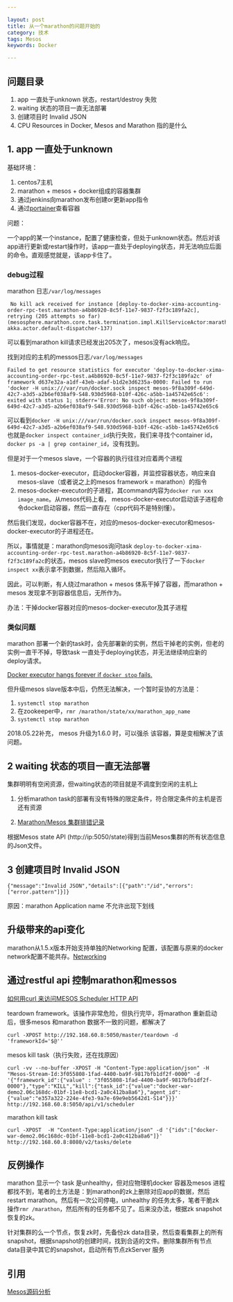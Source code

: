 ```yaml
---

layout: post
title: 从一个marathon的问题开始的
category: 技术
tags: Mesos
keywords: Docker

---
```


## 问题目录

1. app 一直处于unknown 状态，restart/destroy 失败
2. waiting 状态的项目一直无法部署
3. 创建项目时 Invalid JSON
4. CPU Resources in Docker, Mesos and Marathon 指的是什么


## 1. app 一直处于unknown

基础环境：

1. centos7主机
1. marathon + mesos + docker组成的容器集群
2. 通过jenkins向marathon发布创建or更新app指令
3. 通过[portainer](https://github.com/portainer/portainer)查看容器

问题：

一个app的某一个instance，配置了健康检查，但处于unknown状态。然后对该app进行更新或restart操作时，该app一直处于deploying状态，并无法响应后面的命令。直观感觉就是，该app卡住了。

### debug过程

marathon 日志`/var/log/messages`

	 No kill ack received for instance [deploy-to-docker-xima-accounting-order-rpc-test.marathon-a4b86920-8c5f-11e7-9837-f2f3c189fa2c], retrying (205 attempts so far) (mesosphere.marathon.core.task.termination.impl.KillServiceActor:marathon-akka.actor.default-dispatcher-137)
	
可以看到marathon kill请求已经发出205次了，mesos没有ack响应。

找到对应的主机的messos日志`/var/log/messages`

	Failed to get resource statistics for executor 'deploy-to-docker-xima-accounting-order-rpc-test.a4b86920-8c5f-11e7-9837-f2f3c189fa2c' of framework d637e32a-a1df-43eb-adaf-b1d2e3d6235a-0000: Failed to run 'docker -H unix:///var/run/docker.sock inspect mesos-9f8a309f-649d-42c7-a3d5-a2b6ef038af9-S48.930d5968-b10f-426c-a5bb-1a45742e65c6': exited with status 1; stderr='Error: No such object: mesos-9f8a309f-649d-42c7-a3d5-a2b6ef038af9-S48.930d5968-b10f-426c-a5bb-1a45742e65c6
	
可以看到`docker -H unix:///var/run/docker.sock inspect mesos-9f8a309f-649d-42c7-a3d5-a2b6ef038af9-S48.930d5968-b10f-426c-a5bb-1a45742e65c6` 也就是`docker inspect container_id`执行失败，我们来寻找个container id，`docker ps -a | grep container_id`，没有找到。

但是对于一个mesos slave，一个容器的执行往往对应着两个进程

1. mesos-docker-executor，启动docker容器，并监控容器状态，响应来自mesos-slave（或者说之上的mesos framework = marathon）的指令
2. mesos-docker-executor的子进程，其command内容为`docker run xxx image_name`。从mesos代码上看， mesos-docker-executor启动该子进程命令docker启动容器，然后一直存在（cpp代码不是特别懂）。

然后我们发现，docker容器不在，对应的mesos-docker-executor和mesos-docker-executor的子进程还在。

所以，事情就是：marathon向mesos询问task `deploy-to-docker-xima-accounting-order-rpc-test.marathon-a4b86920-8c5f-11e7-9837-f2f3c189fa2c`的状态，mesos slave的mesos executor执行了一下`docker inspect xx`表示拿不到数据，然后陷入循环。

因此，可以判断，有人绕过marathon + mesos 体系干掉了容器，而marathon + mesos 发现拿不到容器信息后，无所作为。

办法：干掉docker容器对应的mesos-docker-executor及其子进程

### 类似问题

marathon 部署一个新的task时，会先部署新的实例，然后干掉老的实例，但老的实例一直干不掉，导致task 一直处于deploying状态，并无法继续响应新的deploy请求。

[Docker executor hangs forever if `docker stop` fails.](https://issues.apache.org/jira/browse/MESOS-6743)

但升级mesos slave版本中后，仍然无法解决，一个暂时妥协的方法是：

1. `systemctl stop marathon`
2. 在zookeeper中，`rmr /marathon/state/xx/marathon_app_name`
3. `systemctl stop marathon`

2018.05.22补充， mesos 升级为1.6.0 时，可以强杀 该容器，算是变相解决了该问题。

## 2 waiting 状态的项目一直无法部署

集群明明有空闲资源，但waiting状态的项目就是不调度到空闲的主机上

1. 分析marathon task的部署有没有特殊的限定条件，符合限定条件的主机是否还有资源

2. [Marathon/Mesos 集群排错记录](http://www.ituring.com.cn/article/264014)

根据Mesos state API (http://ip:5050/state)得到当前Mesos集群的所有状态信息的Json文件。

## 3 创建项目时 Invalid JSON


	{"message":"Invalid JSON","details":[{"path":"/id","errors":["error.pattern"]}]}
	
原因：marathon Application name 不允许出现下划线


## 升级带来的api变化

marathon从1.5.x版本开始支持单独的Networking 配置，该配置与原来的docker network配置不能共存。[Networking](https://mesosphere.github.io/marathon/docs/networking.html)

## 通过restful api 控制marathon和messos

[如何用curl 来访问MESOS Scheduler HTTP API](http://geek.csdn.net/news/detail/68985)

teardown framework。该操作非常危险，但执行完毕，将marathon 重新启动后，很多mesos 和marathon 数据不一致的问题，都解决了

	curl -XPOST http://192.168.60.8:5050/master/teardown -d 'frameworkId='$@''
	


mesos kill task（执行失败，还在找原因）

	curl -vv --no-buffer -XPOST -H "Content-Type:application/json" -H "Mesos-Stream-Id:3f055808-1fad-4400-ba9f-9817bfb1df2f-0000" -d '{"framework_id":{"value" : "3f055808-1fad-4400-ba9f-9817bfb1df2f-0000"},"type":"KILL","kill":{"task_id":{"value":"docker-war-demo2.06c168dc-01bf-11e8-bcd1-2a0c412ba8a6"},"agent_id":{"value":"e357a322-224e-4fe3-9a7e-69e9eb5642d1-S14"}}}' http://192.168.60.8:5050/api/v1/scheduler
 
 marathon kill task
 
	curl -XPOST  -H "Content-Type:application/json" -d '{"ids":["docker-war-demo2.06c168dc-01bf-11e8-bcd1-2a0c412ba8a6"]}' http://192.168.60.8:8080/v2/tasks/delete
	
## 反例操作

marathon 显示一个 task 是unhealthy，但对应物理机docker 容器及mesos 进程都找不到，笔者的土方法是：到marathon的zk上删除对应app的数据，然后restart marathon。然后有一次公司停电，unhealthy 的任务太多，笔者干脆zk 操作`rmr /marathon`，然后所有的任务都不见了。后来没办法，根据zk snapshot恢复的zk。

针对集群的么一个节点，恢复zk时，先备份zk data目录，然后查看集群上的所有snapshot，根据snapshot的创建时间，找到合适的文件。删除集群所有节点 data目录中其它的snapshot，启动所有节点zkServer 服务

## 引用

[Mesos源码分析](http://www.cnblogs.com/popsuper1982/p/5926724.html)






	
	